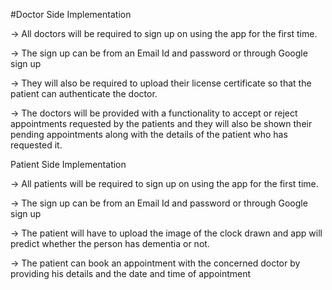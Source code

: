 #Doctor Side Implementation

-> All doctors will be required to sign up on using the app for the first     time.

-> The sign up can be from an Email Id and password or through Google sign up

-> They will also be required to upload their license certificate so that the patient can authenticate the doctor.

-> The doctors will be provided with a functionality to accept or reject appointments requested by the patients and they will also be shown their pending appointments along with the details of the patient who has requested it.

Patient Side Implementation

-> All patients will be required to sign up on using the app for the first time.

-> The sign up can be from an Email Id and password or through Google sign up

-> The patient will have to upload the image of the clock drawn and app will predict whether the person has dementia or not.

-> The patient can book an appointment with the concerned doctor by providing his details and the date and time of appointment